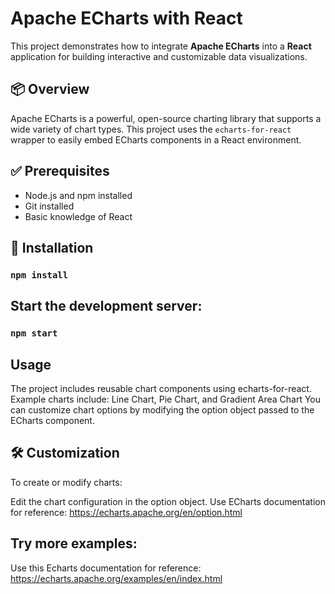 # Apache ECharts with React

This project demonstrates how to integrate **Apache ECharts** into a **React** application for building interactive and customizable data visualizations.

## 📦 Overview

Apache ECharts is a powerful, open-source charting library that supports a wide variety of chart types. This project uses the `echarts-for-react` wrapper to easily embed ECharts components in a React environment.

## ✅ Prerequisites

- Node.js and npm installed
- Git installed
- Basic knowledge of React

## 🚀 Installation

### `npm install`

## Start the development server:

### `npm start`

## Usage

The project includes reusable chart components using echarts-for-react. Example charts include:
Line Chart, 
Pie Chart, and 
Gradient Area Chart
You can customize chart options by modifying the option object passed to the ECharts component.

## 🛠 Customization

To create or modify charts:

Edit the chart configuration in the option object.
Use ECharts documentation for reference: https://echarts.apache.org/en/option.html

## Try more examples:
Use this Echarts documentation for reference: https://echarts.apache.org/examples/en/index.html